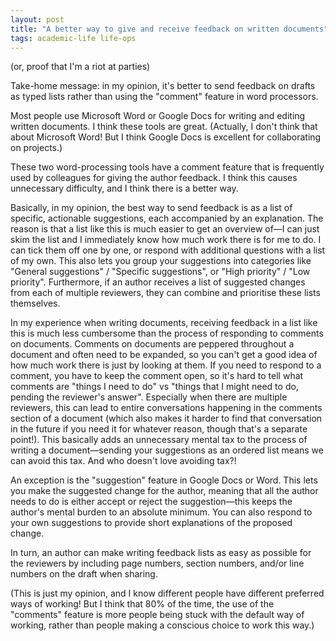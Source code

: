 ```yaml
---  
layout: post  
title: "A better way to give and receive feedback on written documents"  
tags: academic-life life-ops
---  
```


(or, proof that I'm a riot at parties)  

Take-home message: in my opinion, it's better to send feedback on drafts as typed lists rather than using the "comment" feature in word processors.  

Most people use Microsoft Word or Google Docs for writing and editing written documents. I think these tools are great. (Actually, I don't think that about Microsoft Word! But I think Google Docs is excellent for collaborating on projects.)  

These two word-processing tools have a comment feature that is frequently used by colleagues for giving the author feedback. I think this causes unnecessary difficulty, and I think there is a better way.  

Basically, in my opinion, the best way to send feedback is as a list of specific, actionable suggestions, each accompanied by an explanation. The reason is that a list like this is much easier to get an overview of—I can just skim the list and I immediately know how much work there is for me to do. I can tick them off one by one, or respond with additional questions with a list of my own. This also lets you group your suggestions into categories like "General suggestions" / "Specific suggestions", or "High priority" / "Low priority". Furthermore, if an author receives a list of suggested changes from each of multiple reviewers, they can combine and prioritise these lists themselves.  

In my experience when writing documents, receiving feedback in a list like this is much less cumbersome than the process of responding to comments on documents. Comments on documents are peppered throughout a document and often need to be expanded, so you can't get a good idea of how much work there is just by looking at them. If you need to respond to a comment, you have to keep the comment open, so it's hard to tell what comments are "things I need to do" vs "things that I might need to do, pending the reviewer's answer". Especially when there are multiple reviewers, this can lead to entire conversations happening in the comments section of a document (which also makes it harder to find that conversation in the future if you need it for whatever reason, though that's a separate point!). This basically adds an unnecessary mental tax to the process of writing a document—sending your suggestions as an ordered list means we can avoid this tax. And who doesn't love avoiding tax?!  

An exception is the "suggestion" feature in Google Docs or Word. This lets you make the suggested change for the author, meaning that all the author needs to do is either accept or reject the suggestion—this keeps the author's mental burden to an absolute minimum. You can also respond to your own suggestions to provide short explanations of the proposed change.  

In turn, an author can make writing feedback lists as easy as possible for the reviewers by including page numbers, section numbers, and/or line numbers on the draft when sharing.  

(This is just my opinion, and I know different people have different preferred ways of working! But I think that 80% of the time, the use of the "comments" feature is more people being stuck with the default way of working, rather than people making a conscious choice to work this way.)  
